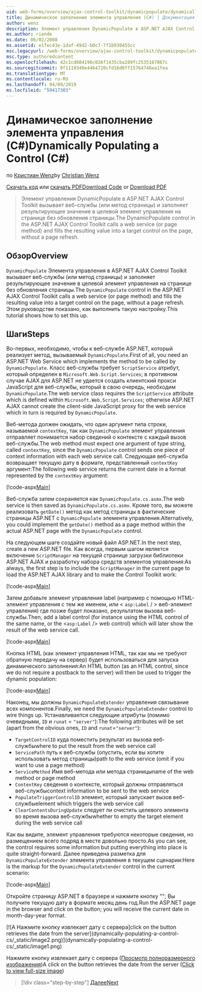 ```yaml
---
uid: web-forms/overview/ajax-control-toolkit/dynamicpopulate/dynamically-populating-a-control-cs
title: Динамическое заполнение элемента управления (C#) | Документация Майкрософт
author: wenz
description: Элемент управления DynamicPopulate в ASP.NET AJAX Control Toolkit вызывает веб-службы (или метод страницы) и заполняет результирующее значение в целевой элемент управления на t...
ms.author: riande
ms.date: 06/02/2008
ms.assetid: e1fec43e-1daf-49d2-b0c7-7f1b930455cc
msc.legacyurl: /web-forms/overview/ajax-control-toolkit/dynamicpopulate/dynamically-populating-a-control-cs
msc.type: authoredcontent
ms.openlocfilehash: 42c1cd684196c026f1435cba289fc2535187087c
ms.sourcegitcommit: 0f1119340e4464720cfd16d0ff15764746ea1fea
ms.translationtype: MT
ms.contentlocale: ru-RU
ms.lasthandoff: 04/09/2019
ms.locfileid: "59417303"
---
```

# <a name="dynamically-populating-a-control-c"></a><span data-ttu-id="80455-103">Динамическое заполнение элемента управления (C#)</span><span class="sxs-lookup"><span data-stu-id="80455-103">Dynamically Populating a Control (C#)</span></span>

<span data-ttu-id="80455-104">по [Кристиан Wenz](https://github.com/wenz)</span><span class="sxs-lookup"><span data-stu-id="80455-104">by [Christian Wenz](https://github.com/wenz)</span></span>

<span data-ttu-id="80455-105">[Скачать код](http://download.microsoft.com/download/d/8/f/d8f2f6f9-1b7c-46ad-9252-e1fc81bdea3e/dynamicpopulate0.cs.zip) или [скачать PDF](http://download.microsoft.com/download/b/6/a/b6ae89ee-df69-4c87-9bfb-ad1eb2b23373/dynamicpopulate0CS.pdf)</span><span class="sxs-lookup"><span data-stu-id="80455-105">[Download Code](http://download.microsoft.com/download/d/8/f/d8f2f6f9-1b7c-46ad-9252-e1fc81bdea3e/dynamicpopulate0.cs.zip) or [Download PDF](http://download.microsoft.com/download/b/6/a/b6ae89ee-df69-4c87-9bfb-ad1eb2b23373/dynamicpopulate0CS.pdf)</span></span>

> <span data-ttu-id="80455-106">Элемент управления DynamicPopulate в ASP.NET AJAX Control Toolkit вызывает веб-службы (или метод страницы) и заполняет результирующее значение в целевой элемент управления на странице без обновления страницы.</span><span class="sxs-lookup"><span data-stu-id="80455-106">The DynamicPopulate control in the ASP.NET AJAX Control Toolkit calls a web service (or page method) and fills the resulting value into a target control on the page, without a page refresh.</span></span>


## <a name="overview"></a><span data-ttu-id="80455-107">Обзор</span><span class="sxs-lookup"><span data-stu-id="80455-107">Overview</span></span>

<span data-ttu-id="80455-108">`DynamicPopulate` Элемента управления в ASP.NET AJAX Control Toolkit вызывает веб-службы (или метод страницы) и заполняет результирующее значение в целевой элемент управления на странице без обновления страницы.</span><span class="sxs-lookup"><span data-stu-id="80455-108">The `DynamicPopulate` control in the ASP.NET AJAX Control Toolkit calls a web service (or page method) and fills the resulting value into a target control on the page, without a page refresh.</span></span> <span data-ttu-id="80455-109">Этом руководстве показано, как выполнить такую настройку.</span><span class="sxs-lookup"><span data-stu-id="80455-109">This tutorial shows how to set this up.</span></span>

## <a name="steps"></a><span data-ttu-id="80455-110">Шаги</span><span class="sxs-lookup"><span data-stu-id="80455-110">Steps</span></span>

<span data-ttu-id="80455-111">Во-первых, необходимо, чтобы к веб-службе ASP.NET, который реализует метод, вызываемый `DynamicPopulate`.</span><span class="sxs-lookup"><span data-stu-id="80455-111">First of all, you need an ASP.NET Web Service which implements the method to be called by `DynamicPopulate`.</span></span> <span data-ttu-id="80455-112">Класс веб-службы требует `ScriptService` атрибут, который определен в `Microsoft.Web.Script.Services`; в противном случае AJAX для ASP.NET не удается создать клиентский прокси JavaScript для веб-службы, который в свою очередь, необходим `DynamicPopulate`.</span><span class="sxs-lookup"><span data-stu-id="80455-112">The web service class requires the `ScriptService` attribute which is defined within `Microsoft.Web.Script.Services`; otherwise ASP.NET AJAX cannot create the client-side JavaScript proxy for the web service which in turn is required by `DynamicPopulate`.</span></span>

<span data-ttu-id="80455-113">Веб-метода должен ожидать, что один аргумент типа строки, называемой `contextKey`, так как `DynamicPopulate` элемент управления отправляет понимается набор сведений о контексте с каждый вызов веб-службы.</span><span class="sxs-lookup"><span data-stu-id="80455-113">The web method must expect one argument of type string, called `contextKey`, since the `DynamicPopulate` control sends one piece of context information with each web service call.</span></span> <span data-ttu-id="80455-114">Следующая веб-служба возвращает текущую дату в формате, представленный `contextKey` аргумент:</span><span class="sxs-lookup"><span data-stu-id="80455-114">The following web service returns the current date in a format represented by the `contextKey` argument:</span></span>

[!code-aspx[Main](dynamically-populating-a-control-cs/samples/sample1.aspx)]

<span data-ttu-id="80455-115">Веб-служба затем сохраняется как `DynamicPopulate.cs.asmx`.</span><span class="sxs-lookup"><span data-stu-id="80455-115">The web service is then saved as `DynamicPopulate.cs.asmx`.</span></span> <span data-ttu-id="80455-116">Кроме того, вы можете реализовать `getDate()` метод как метод страницы в фактические страницы ASP.NET с `DynamicPopulate` элемента управления.</span><span class="sxs-lookup"><span data-stu-id="80455-116">Alternatively, you could implement the `getDate()` method as a page method within the actual ASP.NET page with the `DynamicPopulate` control.</span></span>

<span data-ttu-id="80455-117">На следующем шаге создайте новый файл ASP.NET.</span><span class="sxs-lookup"><span data-stu-id="80455-117">In the next step, create a new ASP.NET file.</span></span> <span data-ttu-id="80455-118">Как всегда, первым шагом является включение `ScriptManager` на текущей странице загрузки библиотеки ASP.NET AJAX и разработку набора средств элементов управления:</span><span class="sxs-lookup"><span data-stu-id="80455-118">As always, the first step is to include the `ScriptManager` in the current page to load the ASP.NET AJAX library and to make the Control Toolkit work:</span></span>

[!code-aspx[Main](dynamically-populating-a-control-cs/samples/sample2.aspx)]

<span data-ttu-id="80455-119">Затем добавьте элемент управления label (например с помощью HTML-элемент управления с тем же именем, или &lt; `asp:Label`  / &gt; веб-элемент управления) где позже будет показано, результатом вызова веб-службы.</span><span class="sxs-lookup"><span data-stu-id="80455-119">Then, add a label control (for instance using the HTML control of the same name, or the &lt;`asp:Label` /&gt; web control) which will later show the result of the web service call.</span></span>

[!code-aspx[Main](dynamically-populating-a-control-cs/samples/sample3.aspx)]

<span data-ttu-id="80455-120">Кнопка HTML (как элемент управления HTML, так как мы не требуют обратную передачу на сервер) будет использоваться для запуска динамического заполнения:</span><span class="sxs-lookup"><span data-stu-id="80455-120">An HTML button (as an HTML control, since we do not require a postback to the server) will then be used to trigger the dynamic population:</span></span>

[!code-aspx[Main](dynamically-populating-a-control-cs/samples/sample4.aspx)]

<span data-ttu-id="80455-121">Наконец, мы должны `DynamicPopulateExtender` управления связывание всех компонентов.</span><span class="sxs-lookup"><span data-stu-id="80455-121">Finally, we need the `DynamicPopulateExtender` control to wire things up.</span></span> <span data-ttu-id="80455-122">Устанавливается следующие атрибуты (помимо очевидными, `ID` и `runat` = `"server"`):</span><span class="sxs-lookup"><span data-stu-id="80455-122">The following attributes will be set (apart from the obvious ones, `ID` and `runat`=`"server"`):</span></span>

- `TargetControlID` <span data-ttu-id="80455-123">куда поместить результат из вызова веб-службы</span><span class="sxs-lookup"><span data-stu-id="80455-123">where to put the result from the web service call</span></span>
- `ServicePath` <span data-ttu-id="80455-124">путь к веб-службы (опустить, если вы хотите использовать метод страницы)</span><span class="sxs-lookup"><span data-stu-id="80455-124">path to the web service (omit if you want to use a page method)</span></span>
- `ServiceMethod` <span data-ttu-id="80455-125">Имя веб-метода или метода страницы</span><span class="sxs-lookup"><span data-stu-id="80455-125">name of the web method or page method</span></span>
- `ContextKey` <span data-ttu-id="80455-126">сведения о контексте, который должны отправляться веб-службы</span><span class="sxs-lookup"><span data-stu-id="80455-126">context information to be sent to the web service</span></span>
- `PopulateTriggerControlID` <span data-ttu-id="80455-127">элемент, который запускает вызов веб-службы</span><span class="sxs-lookup"><span data-stu-id="80455-127">element which triggers the web service call</span></span>
- `ClearContentsDuringUpdate` <span data-ttu-id="80455-128">следует ли очистить целевого элемента во время вызова веб-службы</span><span class="sxs-lookup"><span data-stu-id="80455-128">whether to empty the target element during the web service call</span></span>

<span data-ttu-id="80455-129">Как вы видите, элемент управления требуются некоторые сведения, но размещением всего подряд в месте довольно просто.</span><span class="sxs-lookup"><span data-stu-id="80455-129">As you can see, the control requires some information but putting everything into place is quite straight-forward.</span></span> <span data-ttu-id="80455-130">Далее приведена разметка для `DynamicPopulateExtender` элемента управления в текущем сценарии:</span><span class="sxs-lookup"><span data-stu-id="80455-130">Here is the markup for the `DynamicPopulateExtender` control in the current scenario:</span></span>

[!code-aspx[Main](dynamically-populating-a-control-cs/samples/sample5.aspx)]

<span data-ttu-id="80455-131">Откройте страницу ASP.NET в браузере и нажмите кнопку ""; Вы получите текущую дату в формате месяц день год.</span><span class="sxs-lookup"><span data-stu-id="80455-131">Run the ASP.NET page in the browser and click on the button; you will receive the current date in month-day-year format.</span></span>


[![A <span data-ttu-id="80455-132">Нажмите кнопку извлекает дату с сервера]</span><span class="sxs-lookup"><span data-stu-id="80455-132">click on the button retrieves the date from the server]</span></span>(dynamically-populating-a-control-cs/_static/image2.png)](dynamically-populating-a-control-cs/_static/image1.png)

<span data-ttu-id="80455-133">Нажмите кнопку извлекает дату с сервера ([Просмотр полноразмерного изображения](dynamically-populating-a-control-cs/_static/image3.png))</span><span class="sxs-lookup"><span data-stu-id="80455-133">A click on the button retrieves the date from the server ([Click to view full-size image](dynamically-populating-a-control-cs/_static/image3.png))</span></span>

> [!div class="step-by-step"]
> [<span data-ttu-id="80455-134">Далее</span><span class="sxs-lookup"><span data-stu-id="80455-134">Next</span></span>](dynamically-populating-a-control-using-javascript-code-cs.md)
